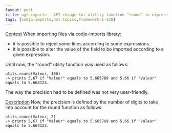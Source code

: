 ```yaml
---
layout: post
title: agf-imports - API change for utility function "round" in expressions
tags: [codjo-imports,hot-topics,framework-1-130]
---
```

<u>Context</u>
When importing files via codjo-imports library:
* it is possible to reject some lines according to some expressions.
* it is possible to alter the value of the field to be imported according to a given expression.

Until now, the "round" utility function was used as follows:
```
utils.round(Valeur, 100)
-> prints 5,67 if "Valeur" equals to 5.665789 and 5,66 if "Valeur" equals to 5.664123.
```

The way the precision had to be defined was not very user-friendly.

<u>Description</u>
Now, the precision is defined by the number of digits to take into account for the round function as follows:
```
utils.round(Valeur, 2)
-> prints 5,67 if "Valeur" equals to 5.665789 and 5,66 if "Valeur" equals to 5.664123.
```

